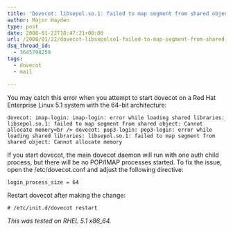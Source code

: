```yaml
---
title: 'Dovecot: libsepol.so.1: failed to map segment from shared object: Cannot allocate memory'
author: Major Hayden
type: post
date: 2008-01-22T18:47:21+00:00
url: /2008/01/22/dovecot-libsepolso1-failed-to-map-segment-from-shared-object-cannot-allocate-memory/
dsq_thread_id:
  - 3645798259
tags:
  - dovecot
  - mail

---
```

You may catch this error when you attempt to start dovecot on a Red Hat Enterprise Linux 5.1 system with the 64-bit architecture:

`dovecot: imap-login: imap-login: error while loading shared libraries: libsepol.so.1: failed to map segment from shared object: Cannot allocate memory<br />
dovecot: pop3-login: pop3-login: error while loading shared libraries: libsepol.so.1: failed to map segment from shared object: Cannot allocate memory`

If you start dovecot, the main dovecot daemon will run with one auth child process, but there will be no POP/IMAP processes started. To fix the issue, open the /etc/dovecot.conf and adjust the following directive:

`login_process_size = 64`

Restart dovecot after making the change:

`# /etc/init.d/dovecot restart`

_This was tested on RHEL 5.1 x86_64._